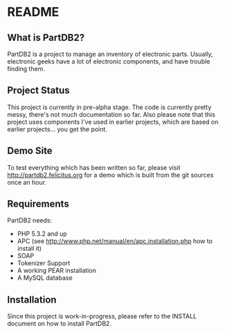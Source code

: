 README
======

What is PartDB2?
----------------

PartDB2 is a project to manage an inventory of electronic parts. Usually, electronic geeks have a lot of electronic
components, and have trouble finding them.

Project Status
--------------

This project is currently in pre-alpha stage. The code is currently pretty messy, there's not much documentation so far.
Also please note that this project uses components I've used in earlier projects, which are based on earlier projects...
you get the point. 

Demo Site
---------

To test everything which has been written so far, please visit http://partdb2.felicitus.org for a demo which is built
from the git sources once an hour.

Requirements
------------

PartDB2 needs:
* PHP 5.3.2 and up
* APC (see http://www.php.net/manual/en/apc.installation.php how to install it)
* SOAP
* Tokenizer Support
* A working PEAR installation
* A MySQL database

Installation
------------

Since this project is work-in-progress, please refer to the INSTALL document on how to install PartDB2.